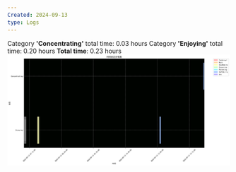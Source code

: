 ```yaml
---
Created: 2024-09-13
type: Logs
---
```

Category __'Concentrating'__ total time: 0.03 hours
Category __'Enjoying'__ total time: 0.20 hours
__Total time__: 0.23 hours
![Figure for today's time usage](2024-09-13.png)
